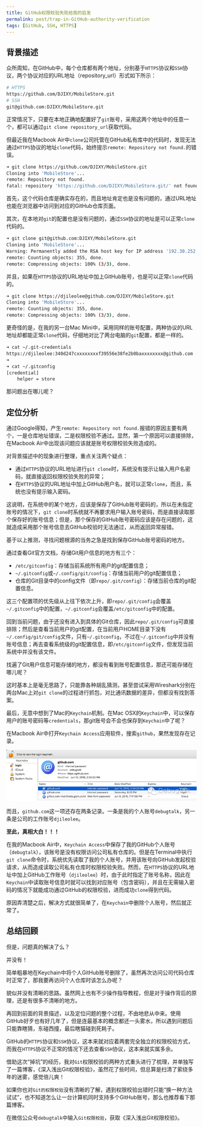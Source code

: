 ```yaml
---
title: GitHub权限校验失败给我的启发
permalink: post/trap-in-GitHub-authority-verification
tags: [GitHub, SSH, HTTPS]
---
```


## 背景描述

众所周知，在GitHub中，每个仓库都有两个地址，分别基于`HTTPS`协议和`SSH`协议，两个协议对应的URL地址（repository_url）形式如下所示：

```bash
# HTTPS
https://github.com/DJIXY/MobileStore.git
# SSH
git@github.com:DJIXY/MobileStore.git
```

正常情况下，只要在本地正确地配置好了`git`账号，采用这两个地址中的任意一个，都可以通过`git clone repository_url`获取代码。

但最近我在Macbook Air中`clone`公司托管在GitHub私有库中的代码时，发现无法通过`HTTPS`协议的地址`clone`代码，始终提示`remote: Repository not found.`的错误。

```bash
➜ git clone https://github.com/DJIXY/MobileStore.git
Cloning into 'MobileStore'...
remote: Repository not found.
fatal: repository 'https://github.com/DJIXY/MobileStore.git/' not found
```

首先，这个代码仓库是确实存在的，而且地址肯定也是没有问题的，通过URL地址也能在浏览器中访问到对应的GitHub仓库页面。

其次，在本地对`git`的配置也是没有问题的，通过`SSH`协议的地址是可以正常`clone`代码的。

```bash
➜ git clone git@github.com:DJIXY/MobileStore.git
Cloning into 'MobileStore'...
Warning: Permanently added the RSA host key for IP address '192.30.252.131' to the list of known hosts.
remote: Counting objects: 355, done.
remote: Compressing objects: 100% (3/3), done.
```

并且，如果在`HTTPS`协议的URL地址中加上GitHub账号，也是可以正常`clone`代码的。

```bash
➜ git clone https://djileolee@github.com/DJIXY/MobileStore.git
Cloning into 'MobileStore'...
remote: Counting objects: 355, done.
remote: Compressing objects: 100% (3/3), done.
```

更奇怪的是，在我的另一台Mac Mini中，采用同样的账号配置，两种协议的URL地址却都能正常`clone`代码，仔细地对比了两台电脑的`git`配置，都是一样的。

```bash
➜ cat ~/.git-credentials
https://djileolee:340d247cxxxxxxxxf39556e38fe2b0baxxxxxxxx@github.com
➜
➜ cat ~/.gitconfig
[credential]
	helper = store
```

那问题出在哪儿呢？

## 定位分析

通过Google得知，产生`remote: Repository not found.`报错的原因主要有两个，一是仓库地址错误，二是权限校验不通过。显然，第一个原因可以直接排除，在Macbook Air中出现该问题应该就是账号权限校验失败造成的。

对背景描述中的现象进行整理，重点关注两个疑点：

- 通过`HTTPS`协议的URL地址进行`git clone`时，系统没有提示让输入用户名密码，就直接返回权限校验失败的异常；
- 在`HTTPS`协议的URL地址中加上GitHub用户名，就可以正常`clone`，而且，系统也没有提示输入密码。

这说明，在系统中的某个地方，应该是保存了GitHub账号密码的，所以在未指定账号的情况下，`git clone`时系统就不再要求用户输入账号密码，而是直接读取那个保存好的账号信息；但是，那个保存的GitHub账号密码应该是存在问题的，这就造成采用那个账号信息去GitHub校验时无法通过，从而返回异常报错。

基于以上推测，寻找问题根源的当务之急是找到保存GitHub账号密码的地方。

通过查看Git官方文档，存储Git用户信息的地方有三个：

- `/etc/gitconfig`：存储当前系统所有用户的git配置信息；
- `~/.gitconfig`或`~/.config/git/config`：存储当前用户的git配置信息；
- 仓库的Git目录中的config文件（即`repo/.git/config`）：存储当前仓库的git配置信息。

这三个配置项的优先级从上往下依次上升，即`repo/.git/config`会覆盖`~/.gitconfig`中的配置，`~/.gitconfig`会覆盖`/etc/gitconfig`中的配置。

回到当前问题，由于还没有进入到具体的Git仓库，因此`repo/.git/config`可直接排除；然后是查看当前用户的git配置，在当前用户HOME目录下没有`~/.config/git/config`文件，只有`~/.gitconfig`，不过在`~/.gitconfig`中并没有账号信息；再去查看系统级的git配置信息，即`/etc/gitconfig`文件，但发现当前系统中并没有该文件。

找遍了Git用户信息可能存储的地方，都没有看到账号配置信息，那还可能存储在哪儿呢？

这时基本上是毫无思路了，只能靠各种胡乱猜测，甚至尝试采用Wireshark分别在两台Mac上对`git clone`的过程进行抓包，对比通讯数据的差异，但都没有找到答案。

最后，无意中想到了Mac的`Keychain`机制。在Mac OSX的`Keychain`中，可以保存用户的账号密码等`credentials`，那git账号会不会也保存到`Keychain`中了呢？

在Macbook Air中打开`Keychain Access`应用软件，搜索`github`，果然发现存在记录。

![](/images/Mac_Keychain_GitHub.jpg)

而且，`github.com`这一项还存在两条记录。一条是我的个人账号`debugtalk`，另一条是公司的工作账号`djileolee`。

**至此，真相大白！！！**

在我的Macbook Air中，`Keychain Access`中保存了我的GitHub个人账号（`debugtalk`），该账号是没有权限访问公司私有仓库的。但是在Terminal中执行`git clone`命令时，系统优先读取了我的个人账号，并用该账号向GitHub发起校验请求，从而造成读取公司私有仓库时权限校验失败。然而，在`HTTPS`协议的URL地址中加上GitHub工作账号（`djileolee`）时，由于此时指定了账号名称，因此在`Keychain`中读取账号信息时就可以找到对应账号（包含密码），并且在无需输入密码的情况下就能成功通过GitHub的权限校验，进而成功`clone`得到代码。

原因弄清楚之后，解决方式就很简单了，在`Keychain`中删除个人账号，然后就正常了。

## 总结回顾

但是，问题真的解决了么？

并没有！

简单粗暴地在Keychain中将个人GitHub账号删除了，虽然再次访问公司代码仓库时正常了，那我要再访问个人仓库时该怎么办呢？

貌似并没有清晰的思路。虽然网上也有不少操作指导教程，但是对于操作背后的原理，还是有很多不清晰的地方。

再回到前面的背景描述，以及定位问题的整个过程，不由地悲从中来。使用GitHub好歹也有好几年了，但是连最基本的概念都还一头雾水，所以遇到问题后只能靠瞎猜，东碰西撞，最后瞎猫碰到死耗子。

GitHub的`HTTPS`协议和`SSH`协议，这本来就对应着两套完全独立的权限校验方式，而我在`HTTPS`协议不正常的情况下还去查看`SSH`协议，这本来就实属多余。

借助这次“掉坑”的经历，我对`Git`权限校验的两种方式重头进行了梳理，并单独写了一篇博客，《深入浅出Git权限校验》，虽然花了些时间，但总算是扫清了萦绕多年的迷雾，感觉倍儿爽！

如果你也对`Git的权限校验`没有清晰的了解，遇到权限校验出错时只能“换一种方法试试”，也不知道怎么让一台计算机同时支持多个GitHub账号，那么也推荐看下那篇博客。

在微信公众号`debugtalk`中输入`Git权限校验`，获取《深入浅出Git权限校验》。
